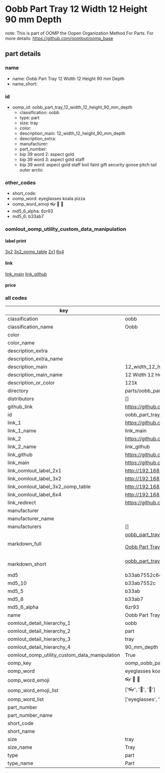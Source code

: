 # Oobb Part Tray 12 Width 12 Height 90 mm Depth  

note: This is part of OOMP the Oopen Organization Method For Parts. For more details: https://github.com/oomlout/oomp_base

##  part details
  







### name
* name: Oobb Part Tray 12 Width 12 Height 90 mm Depth
* name_short: 
### id
* oomp_id: oobb_part_tray_12_width_12_height_90_mm_depth
  * classification: oobb
  * type: part
  * size: tray
  * color: 
  * description_main: 12_width_12_height_90_mm_depth
  * description_extra: 
  * manufacturer: 
  * part_number: 
  * bip 39 word 2: aspect gold
  * bip 39 word 3: aspect gold staff
  * bip 39 word: aspect gold staff boil faint gift security goose pitch tail outer arctic

### other_codes
* short_code: 
* oomp_word: eyeglasses koala pizza
* oomp_word_emoji :eyeglasses: :koala: :pizza:
* md5_6_alpha: 6zr93
* md5_6: b33ab7






### oomlout_oomp_utility_custom_data_manipulation
#### label print
[3x2](http://192.168.1.245:1112/?label=oomp%206zr93)
[3x2_oomp_table](http://192.168.1.108:1112/?label=oomp%206zr93)
[2x1](http://192.168.1.242:1112/?label=oomp%206zr93)
[6x4](http://192.168.1.55:1112/?label=oomp%206zr93)    

#### link

[link_main](https://github.com/oomlout/oomlout_oomp_version_1_messy/tree/main/parts/oobb_part_tray_12_width_12_height_90_mm_depth) [link_github](https://github.com/oomlout/oomlout_oomp_version_1_messy/tree/main/parts/oobb_part_tray_12_width_12_height_90_mm_depth)                             

#### price







### all codes 
| key | value |  
| --- | --- |  
| classification | oobb |  
| classification_name | Oobb |  
| color |  |  
| color_name |  |  
| description_extra |  |  
| description_extra_name |  |  
| description_main | 12_width_12_height_90_mm_depth |  
| description_main_name | 12 Width 12 Height 90 mm Depth |  
| description_or_color | 121k |  
| directory | parts/oobb_part_tray_12_width_12_height_90_mm_depth |  
| distributors | [] |  
| github_link | https://github.com/oomlout/oomlout_oomp_part_src/tree/main/parts/oobb_part_tray_12_width_12_height_90_mm_depth |  
| id | oobb_part_tray_12_width_12_height_90_mm_depth |  
| link_1 | https://github.com/oomlout/oomlout_oomp_version_1_messy/tree/main/parts/oobb_part_tray_12_width_12_height_90_mm_depth |  
| link_1_name | link_main |  
| link_2 | https://github.com/oomlout/oomlout_oomp_version_1_messy/tree/main/parts/oobb_part_tray_12_width_12_height_90_mm_depth |  
| link_2_name | link_github |  
| link_github | https://github.com/oomlout/oomlout_oomp_version_1_messy/tree/main/parts/oobb_part_tray_12_width_12_height_90_mm_depth |  
| link_main | https://github.com/oomlout/oomlout_oomp_version_1_messy/tree/main/parts/oobb_part_tray_12_width_12_height_90_mm_depth |  
| link_oomlout_label_2x1 | http://192.168.1.242:1112/?label=oomp%206zr93 |  
| link_oomlout_label_3x2 | http://192.168.1.245:1112/?label=oomp%206zr93 |  
| link_oomlout_label_3x2_oomp_table | http://192.168.1.108:1112/?label=oomp%206zr93 |  
| link_oomlout_label_6x4 | http://192.168.1.55:1112/?label=oomp%206zr93 |  
| link_redirect | https://github.com/oomlout/oomlout_oomp_version_1_messy/tree/main/parts/oobb_part_tray_12_width_12_height_90_mm_depth |  
| manufacturer |  |  
| manufacturer_name |  |  
| manufacturers | [] |  
| markdown_full | [oobb_part_tray_12_width_12_height_90_mm_depth](none)<br>[](none)<br>[Oobb Part Tray 12 Width 12 Height 90 Mm Depth](none)<br><br> |  
| markdown_short | [oobb_part_tray_12_width_12_height_90_mm_depth](none)<br><br> |  
| md5 | b33ab7552c6498598728f191a819106b |  
| md5_10 | b33ab7552c |  
| md5_5 | b33ab |  
| md5_6 | b33ab7 |  
| md5_6_alpha | 6zr93 |  
| name | Oobb Part Tray 12 Width 12 Height 90 mm Depth |  
| oomlout_detail_hierarchy_1 | oobb |  
| oomlout_detail_hierarchy_2 | part |  
| oomlout_detail_hierarchy_3 | tray |  
| oomlout_detail_hierarchy_4 | 90_mm_depth |  
| oomlout_oomp_utility_custom_data_manipulation | True |  
| oomp_key | oomp_oobb_part_tray_12_width_12_height_90_mm_depth |  
| oomp_word | eyeglasses koala pizza |  
| oomp_word_emoji | :eyeglasses: :koala: :pizza: |  
| oomp_word_emoji_list | [':eyeglasses:', ':koala:', ':pizza:'] |  
| oomp_word_list | ['eyeglasses', 'koala', 'pizza'] |  
| part_number |  |  
| part_number_name |  |  
| short_code |  |  
| short_name |  |  
| size | tray |  
| size_name | Tray |  
| type | part |  
| type_name | Part |  
